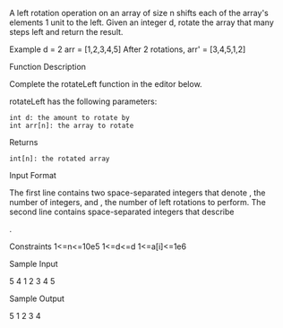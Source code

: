 A left rotation operation on an array of size n shifts each of the array's elements 1 unit to the left. Given an integer d, rotate the array that many steps left and return the result.

Example
d = 2
arr = [1,2,3,4,5]
After 2 rotations, arr' = [3,4,5,1,2]


Function Description

Complete the rotateLeft function in the editor below.

rotateLeft has the following parameters:

    int d: the amount to rotate by
    int arr[n]: the array to rotate

Returns

    int[n]: the rotated array

Input Format

The first line contains two space-separated integers that denote
, the number of integers, and , the number of left rotations to perform.
The second line contains space-separated integers that describe

.

Constraints
1<=n<=10e5
1<=d<=d
1<=a[i]<=1e6

Sample Input

5 4
1 2 3 4 5

Sample Output

5 1 2 3 4

